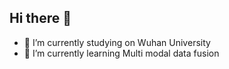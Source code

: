 ## Hi there 👋


- 🔭 I’m currently studying on Wuhan University
- 🌱 I’m currently learning Multi modal data fusion 
